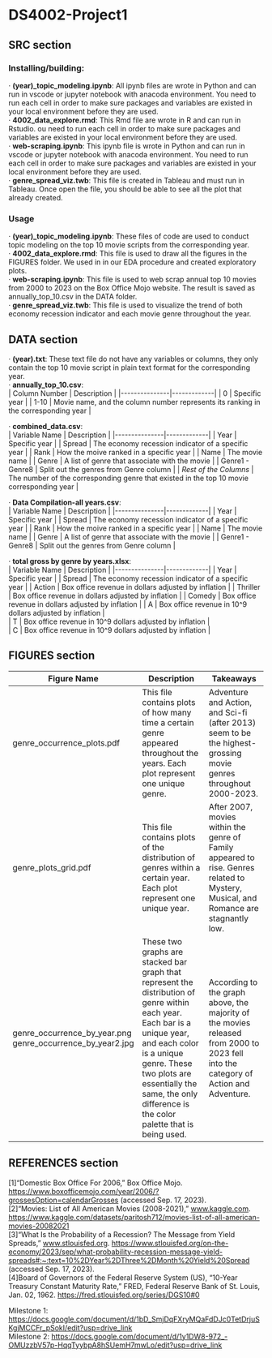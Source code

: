 # DS4002-Project1
## SRC section
### Installing/building:
· **(year)_topic_modeling.ipynb**: All ipynb files are wrote in Python and can run in vscode or jupyter notebook with anacoda environment. You need to run each cell in order to make sure packages and variables are existed in your local environment before they are used.  
· **4002_data_explore.rmd**: This Rmd file are wrote in R and can run in Rstudio. ou need to run each cell in order to make sure packages and variables are existed in your local environment before they are used.  
· **web-scraping.ipynb**: This ipynb file is wrote in Python and can run in vscode or jupyter notebook with anacoda environment. You need to run each cell in order to make sure packages and variables are existed in your local environment before they are used.  
· **genre_spread_viz.twb**: This file is created in Tableau and must run in Tableau. Once open the file, you should be able to see all the plot that already created.

### Usage
· **(year)_topic_modeling.ipynb**: These files of code are used to conduct topic modeling on the top 10 movie scripts from the corresponding year.  
· **4002_data_explore.rmd**: This file is used to draw all the figures in the FIGURES folder. We used in in our EDA procedure and created exploratory plots.  
· **web-scraping.ipynb**: This file is used to web scrap annual top 10 movies from 2000 to 2023 on the Box Office Mojo website. The result is saved as annually_top_10.csv in the DATA folder.  
· **genre_spread_viz.twb**: This file is used to visualize the trend of both economy recession indicator and each movie genre throughout the year.

## DATA section
· **(year).txt**: These text file do not have any variables or columns, they only contain the top 10 movie script in plain text format for the corresponding year.  
· **annually_top_10.csv**:  
| Column Number | Description |
|---------------|-------------|
|  0  |  Specific year  |
|  1-10  |  Movie name, and the column number represents its ranking in the corresponding year |  

· **combined_data.csv**:  
| Variable Name | Description |
|---------------|-------------|
| Year | Specific year |
| Spread | The economy recession indicator of a specific year |
| Rank | How the moive ranked in a specific year |
| Name | The movie name |
| Genre | A list of genre that associate with the movie |
| Genre1 - Genre8 | Split out the genres from Genre column |
| *Rest of the Columns* | The number of the corresponding genre that existed in the top 10 movie corresponding year |  

· **Data Compilation-all years.csv**:  
| Variable Name | Description |
|---------------|-------------|
| Year | Specific year |
| Spread | The economy recession indicator of a specific year |
| Rank | How the moive ranked in a specific year |
| Name | The movie name |
| Genre | A list of genre that associate with the movie |
| Genre1 - Genre8 | Split out the genres from Genre column |  

· **total gross by genre by years.xlsx**:  
| Variable Name | Description |
|---------------|-------------|
| Year | Specific year |
| Spread | The economy recession indicator of a specific year |
| Action | Box office revenue in dollars adjusted by inflation |
| Thriller | Box office revenue in dollars adjusted by inflation |
| Comedy | Box office revenue in dollars adjusted by inflation |
| A | Box office revenue in 10^9 dollars adjusted by inflation |  
| T | Box office revenue in 10^9 dollars adjusted by inflation |  
| C | Box office revenue in 10^9 dollars adjusted by inflation |  

## FIGURES section
| Figure Name | Description | Takeaways |
|---------------|-------------|--------|
|genre_occurrence_plots.pdf| This file contains plots of how many time a certain genre appeared throughout the years. Each plot represent one unique genre.| Adventure and Action, and Sci-fi (after 2013) seem to be the highest-grossing movie genres throughout 2000-2023.|
|genre_plots_grid.pdf|This file contains plots of the distribution of genres within a certain year. Each plot represent one unique year.| After 2007, movies within the genre of Family appeared to rise. Genres related to Mystery, Musical, and Romance are stagnantly low.|
|genre_occurrence_by_year.png<br>genre_occurrence_by_year2.jpg| These two graphs are stacked bar graph that represent the distribution of genre within each year. Each bar is a unique year, and each color is a unique genre. These two plots are essentially the same, the only difference is the color palette that is being used.|According to the graph above, the majority of the movies released from 2000 to 2023 fell into the category of Action and Adventure.|  


## REFERENCES section
[1]“Domestic Box Office For 2006,” Box Office Mojo. https://www.boxofficemojo.com/year/2006/?grossesOption=calendarGrosses (accessed Sep. 17, 2023).  
[2]“Movies: List of All American Movies (2008-2021),” www.kaggle.com. https://www.kaggle.com/datasets/paritosh712/movies-list-of-all-american-movies-20082021  
[3]“What Is the Probability of a Recession? The Message from Yield Spreads,” www.stlouisfed.org. https://www.stlouisfed.org/on-the-economy/2023/sep/what-probability-recession-message-yield-spreads#:~:text=10%2DYear%2DThree%2DMonth%20Yield%20Spread (accessed Sep. 17, 2023).  
[4]Board of Governors of the Federal Reserve System (US), “10-Year Treasury Constant Maturity Rate,” FRED, Federal Reserve Bank of St. Louis, Jan. 02, 1962. https://fred.stlouisfed.org/series/DGS10#0  

Milestone 1: https://docs.google.com/document/d/1bD_SmjDqFXryMQaFdDJc0TetDrjuSKgjMCCFr_pSokI/edit?usp=drive_link  
Milestone 2: https://docs.google.com/document/d/1y1DW8-972_-OMUzzbV57p-HqqTyybpA8hSUemH7mwLo/edit?usp=drive_link  


